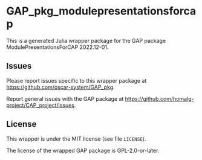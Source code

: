 # GAP_pkg_modulepresentationsforcap

This is a generated Julia wrapper package for the GAP package ModulePresentationsForCAP 2022.12-01.

## Issues

Please report issues specific to this wrapper package at <https://github.com/oscar-system/GAP_pkg>.

Report general issues with the GAP package at <https://github.com/homalg-project/CAP_project/issues>.

## License

This wrapper is under the MIT license (see file `LICENSE`).

The license of the wrapped GAP package is GPL-2.0-or-later.
